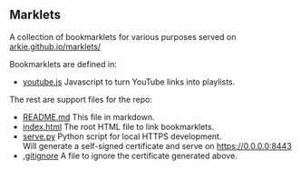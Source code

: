 Marklets
--------

A collection of bookmarklets for various purposes served on [arkie.github.io/marklets/](https://arkie.github.io/marklets/)

Bookmarklets are defined in:

- [youtube.js](/youtube.js) Javascript to turn YouTube links into playlists.

The rest are support files for the repo:

- [README.md](/README.md) This file in markdown.
- [index.html](/index.html) The root HTML file to link bookmarklets.
- [serve.py](/serve.py) Python script for local HTTPS development.<br>
  Will generate a self-signed certificate and serve on https://0.0.0.0:8443
- [.gitignore](/.gitignore) A file to ignore the certificate generated above.

